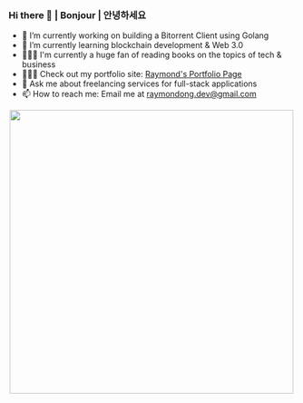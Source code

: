 ### Hi there 👋 | Bonjour | 안녕하세요

<!--
**rayjosong/rayjosong** is a ✨ _special_ ✨ repository because its `README.md` (this file) appears on your GitHub profile.
-->

- 🔭 I’m currently working on building a Bitorrent Client using Golang
- 🌱 I’m currently learning blockchain development & Web 3.0
- 🏋🏼‍♀️ I'm currently a huge fan of reading books on the topics of tech & business
- 🧑🏼‍💻 Check out my portfolio site: [Raymond's Portfolio Page](https://raymond-portfolio-react.herokuapp.com/)
- 💬 Ask me about freelancing services for full-stack applications
- 📫 How to reach me: Email me at raymondong.dev@gmail.com


<div id="header" align="center">
    <img src="https://media.giphy.com/media/L1R1tvI9svkIWwpVYr/giphy.gif" width=500>
</div>



